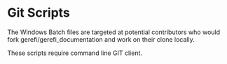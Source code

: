# Git Scripts

The Windows Batch files are targeted at potential contributors who would fork gerefi/gerefi_documentation and work on their clone locally.

These scripts require command line GIT client.
